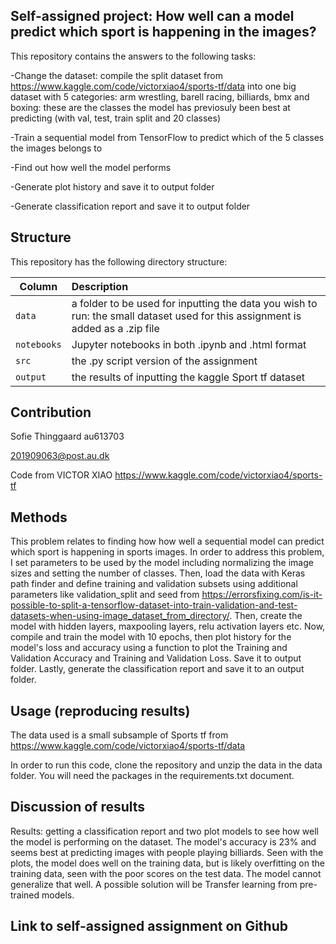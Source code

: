 ## Self-assigned project: How well can a model predict which sport is happening in the images?

This repository contains the answers to the following tasks:

-Change the dataset: compile the split dataset from https://www.kaggle.com/code/victorxiao4/sports-tf/data into one big dataset with 5 categories: arm wrestling, barell racing, billiards, bmx and boxing: these are the classes the model has previosuly been best at predicting (with val, test, train split and 20 classes)

-Train a sequential model from TensorFlow to predict which of the 5 classes the images belongs to

-Find out how well the model performs

-Generate plot history and save it to output folder

-Generate classification report and save it to output folder


## Structure

This repository has the following directory structure:

| Column | Description|
|--------|:-----------|
```data```| a folder to be used for inputting the data you wish to run: the small dataset used for this assignment is added as a .zip file
```notebooks``` | Jupyter notebooks in both .ipynb and .html format
```src``` | the .py script version of the assignment
```output``` | the results of inputting the kaggle Sport tf dataset

## Contribution

Sofie Thinggaard au613703

201909063@post.au.dk

Code from VICTOR XIAO https://www.kaggle.com/code/victorxiao4/sports-tf

## Methods

This problem relates to finding how how well a sequential model can predict which sport is happening in sports images. In order to address this problem, I set parameters to be used by the model including normalizing the image sizes and setting the number of classes. Then, load the data with Keras path finder and define training and validation subsets using additional parameters like validation_split and seed from https://errorsfixing.com/is-it-possible-to-split-a-tensorflow-dataset-into-train-validation-and-test-datasets-when-using-image_dataset_from_directory/. Then, create the model with hidden layers, maxpooling layers, relu activation layers etc. Now, compile and train the model with 10 epochs, then plot history for the model's loss and accuracy using a function to plot the Training and Validation Accuracy and Training and Validation Loss. Save it to output folder. Lastly, generate the classification report and save it to an output folder.

## Usage (reproducing results)

The data used is a small subsample of Sports tf from https://www.kaggle.com/code/victorxiao4/sports-tf/data

In order to run this code, clone the repository and unzip the data in the data folder. You will need the packages in the requirements.txt document.

## Discussion of results

Results: getting a classification report and two plot models to see how well the model is performing on the dataset. The model's accuracy is 23% and seems best at predicting images with people playing billiards. Seen with the plots, the model does well on the training data, but is likely overfitting on the training data, seen with the poor scores on the test data. The model cannot generalize that well. A possible solution will be Transfer learning from pre-trained models.

## Link to self-assigned assignment on Github

